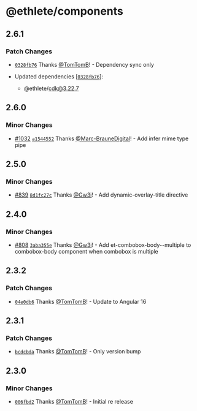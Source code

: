 # @ethlete/components

## 2.6.1

### Patch Changes

- [`0328fb76`](https://github.com/ethlete-io/ethdk/commit/0328fb769ca53042835826c1967b8d2f25072d63) Thanks [@TomTomB](https://github.com/TomTomB)! - Dependency sync only

- Updated dependencies [[`0328fb76`](https://github.com/ethlete-io/ethdk/commit/0328fb769ca53042835826c1967b8d2f25072d63)]:
  - @ethlete/cdk@3.22.7

## 2.6.0

### Minor Changes

- [#1032](https://github.com/ethlete-io/ethdk/pull/1032) [`a1544552`](https://github.com/ethlete-io/ethdk/commit/a1544552057f1d0230d57a6df69122c772622741) Thanks [@Marc-BrauneDigital](https://github.com/Marc-BrauneDigital)! - Add infer mime type pipe

## 2.5.0

### Minor Changes

- [#839](https://github.com/ethlete-io/ethdk/pull/839) [`8d1fc27c`](https://github.com/ethlete-io/ethdk/commit/8d1fc27c5a103afb1a31906831300651afa66365) Thanks [@Gw3i](https://github.com/Gw3i)! - Add dynamic-overlay-title directive

## 2.4.0

### Minor Changes

- [#808](https://github.com/ethlete-io/ethdk/pull/808) [`3aba355e`](https://github.com/ethlete-io/ethdk/commit/3aba355ed95fbdd9f6b0ddbf9eb396b0eb9d95d2) Thanks [@Gw3i](https://github.com/Gw3i)! - Add et-combobox-body--multiple to combobox-body component when combobox is multiple

## 2.3.2

### Patch Changes

- [`04e0db6`](https://github.com/ethlete-io/ethdk/commit/04e0db6c0007d58705f88605f3f8ed2d0ad05ce3) Thanks [@TomTomB](https://github.com/TomTomB)! - Update to Angular 16

## 2.3.1

### Patch Changes

- [`bcdcbda`](https://github.com/ethlete-io/ethdk/commit/bcdcbda5ed5a3a72be8607ced8af8342ad509df8) Thanks [@TomTomB](https://github.com/TomTomB)! - Only version bump

## 2.3.0

### Minor Changes

- [`006fbd2`](https://github.com/ethlete-io/ethdk/commit/006fbd2ea05161198a530fa8ae848ebd7021ff51) Thanks [@TomTomB](https://github.com/TomTomB)! - Initial re release
